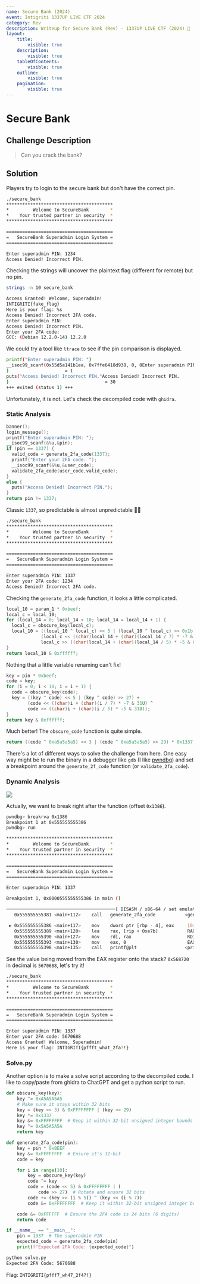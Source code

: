 ```yaml
---
name: Secure Bank (2024)
event: Intigriti 1337UP LIVE CTF 2024
category: Rev
description: Writeup for Secure Bank (Rev) - 1337UP LIVE CTF (2024) 💜
layout:
    title:
        visible: true
    description:
        visible: true
    tableOfContents:
        visible: true
    outline:
        visible: true
    pagination:
        visible: true
---
```


# Secure Bank

## Challenge Description

> Can you crack the bank?

## Solution

Players try to login to the secure bank but don't have the correct pin.

```bash
./secure_bank
****************************************
*         Welcome to SecureBank        *
*    Your trusted partner in security  *
****************************************

========================================
=   SecureBank Superadmin Login System =
========================================

Enter superadmin PIN: 1234
Access Denied! Incorrect PIN.
```

Checking the strings will uncover the plaintext flag (different for remote) but no pin.

```bash
strings -n 10 secure_bank

Access Granted! Welcome, Superadmin!
INTIGRITI{fake_flag}
Here is your flag: %s
Access Denied! Incorrect 2FA code.
Enter superadmin PIN:
Access Denied! Incorrect PIN.
Enter your 2FA code:
GCC: (Debian 12.2.0-14) 12.2.0
```

We could try a tool like `ltrace` to see if the pin comparison is displayed.

```bash
printf("Enter superadmin PIN: ")                                         = 22
__isoc99_scanf(0x55d5a141b1ea, 0x7ffe6418d938, 0, 0Enter superadmin PIN: 1234
)                     = 1
puts("Access Denied! Incorrect PIN."Access Denied! Incorrect PIN.
)                                    = 30
+++ exited (status 1) +++
```

Unfortunately, it is not. Let's check the decompiled code with `ghidra`.

### Static Analysis

```c
banner();
login_message();
printf("Enter superadmin PIN: ");
__isoc99_scanf(&%u,&pin);
if (pin == 1337) {
  valid_code = generate_2fa_code(1337);
  printf("Enter your 2FA code: ");
  __isoc99_scanf(&%u,&user_code);
  validate_2fa_code(user_code,valid_code);
}
else {
  puts("Access Denied! Incorrect PIN.");
}
return pin != 1337;
```

Classic `1337`, so predictable is almost unpredictable 🤔🧠

```bash
./secure_bank
****************************************
*         Welcome to SecureBank        *
*    Your trusted partner in security  *
****************************************

========================================
=   SecureBank Superadmin Login System =
========================================

Enter superadmin PIN: 1337
Enter your 2FA code: 1234
Access Denied! Incorrect 2FA code.
```

Checking the `generate_2fa_code` function, it looks a little complicated.

```c
local_10 = param_1 * 0xbeef;
local_c = local_10;
for (local_14 = 0; local_14 < 10; local_14 = local_14 + 1) {
  local_c = obscure_key(local_c);
  local_10 = ((local_10 ^ local_c) << 5 | (local_10 ^ local_c) >> 0x1b) +
             (local_c << ((char)local_14 + (char)(local_14 / 7) * -7 & 0x1fU) ^
             local_c >> ((char)local_14 + (char)(local_14 / 5) * -5 & 0x1fU));
}
return local_10 & 0xffffff;
```

Nothing that a little variable renaming can't fix!

```c
key = pin * 0xbeef;
code = key;
for (i = 0; i < 10; i = i + 1) {
  code = obscure_key(code);
  key = ((key ^ code) << 5 | (key ^ code) >> 27) +
        (code << ((char)i + (char)(i / 7) * -7 & 31U) ^
        code >> ((char)i + (char)(i / 5) * -5 & 31U));
}
return key & 0xffffff;
```

Much better! The `obscure_code` function is quite simple.

```c
return ((code ^ 0xa5a5a5a5) << 3 | (code ^ 0xa5a5a5a5) >> 29) * 0x1337 ^ 0x5a5a5a5a;
```

There's a lot of different ways to solve the challenge from here. One easy way might be to run the binary in a debugger like `gdb` (I like [pwndbg](https://github.com/pwndbg/pwndbg)) and set a breakpoint around the `generate_2f_code` function (or `validate_2fa_code`).

### Dynamic Analysis

![](./images/0.PNG)

Actually, we want to break right after the function (offset `0x1386`).

```bash
pwndbg> breakrva 0x1386
Breakpoint 1 at 0x555555555386
pwndbg> run

****************************************
*         Welcome to SecureBank        *
*    Your trusted partner in security  *
****************************************

========================================
=   SecureBank Superadmin Login System =
========================================

Enter superadmin PIN: 1337

Breakpoint 1, 0x0000555555555386 in main ()

─────────────────────────────────────────[ DISASM / x86-64 / set emulate on ]─────────────────────────────────────────
   0x555555555381 <main+112>    call   generate_2fa_code           <generate_2fa_code>

 ► 0x555555555386 <main+117>    mov    dword ptr [rbp - 4], eax     [0x7fffffffda8c] <= 0x568720
   0x555555555389 <main+120>    lea    rax, [rip + 0xe7b]           RAX => 0x55555555620b ◂— 'Enter your 2FA code: '
   0x555555555390 <main+127>    mov    rdi, rax                     RDI => 0x55555555620b ◂— 'Enter your 2FA code: '
   0x555555555393 <main+130>    mov    eax, 0                       EAX => 0
   0x555555555398 <main+135>    call   printf@plt                  <printf@plt>
```

See the value being moved from the EAX register onto the stack? `0x568720` in decimal is `5670688`, let's try it!

```bash
./secure_bank
****************************************
*         Welcome to SecureBank        *
*    Your trusted partner in security  *
****************************************

========================================
=   SecureBank Superadmin Login System =
========================================

Enter superadmin PIN: 1337
Enter your 2FA code: 5670688
Access Granted! Welcome, Superadmin!
Here is your flag: INTIGRITI{pffft_what_2fa?!}
```

### Solve.py

Another option is to make a solve script according to the decompiled code. I like to copy/paste from ghidra to ChatGPT and get a python script to run.

```python
def obscure_key(key):
    key ^= 0xA5A5A5A5
    # Make sure it stays within 32 bits
    key = (key << 3) & 0xFFFFFFFF | (key >> 29)
    key *= 0x1337
    key &= 0xFFFFFFFF  # Keep it within 32-bit unsigned integer bounds
    key ^= 0x5A5A5A5A
    return key

def generate_2fa_code(pin):
    key = pin * 0xBEEF
    key &= 0xFFFFFFFF  # Ensure it's 32-bit
    code = key

    for i in range(10):
        key = obscure_key(key)
        code ^= key
        code = (code << 5) & 0xFFFFFFFF | (
            code >> 27)  # Rotate and ensure 32 bits
        code += (key >> (i % 5)) ^ (key << (i % 7))
        code &= 0xFFFFFFFF  # Keep it within 32-bit unsigned integer bounds

    code &= 0xFFFFFF  # Ensure the 2FA code is 24 bits (6 digits)
    return code

if __name__ == "__main__":
    pin = 1337  # The superadmin PIN
    expected_code = generate_2fa_code(pin)
    print(f"Expected 2FA Code: {expected_code}")
```

```bash
python solve.py
Expected 2FA Code: 5670688
```

Flag: `INTIGRITI{pfff7_wh47_2f4?!}`
